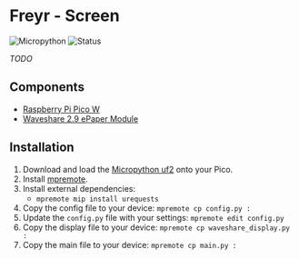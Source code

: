 # Freyr - Screen

![Micropython](https://img.shields.io/badge/Micropython-1.22.2-green?style=flat-square)
![Status](https://img.shields.io/badge/Status-Beta-yellowgreen?style=flat-square)

_TODO_

## Components

- [Raspberry Pi Pico W](https://www.raspberrypi.com/products/raspberry-pi-pico/)
- [Waveshare 2.9 ePaper Module](https://core-electronics.com.au/waveshare-2-9inch-e-paper-module-for-raspberry-pi-pico-296x128-black-white.html)

## Installation

1. Download and load the [Micropython uf2](https://www.raspberrypi.com/documentation/microcontrollers/micropython.html) onto your Pico.
2. Install [mpremote](https://pypi.org/project/mpremote/).
3. Install external dependencies:
   - `mpremote mip install urequests`
4. Copy the config file to your device: `mpremote cp config.py :`
5. Update the `config.py` file with your settings: `mpremote edit config.py`
6. Copy the display file to your device: `mpremote cp waveshare_display.py :`
7. Copy the main file to your device: `mpremote cp main.py :`
